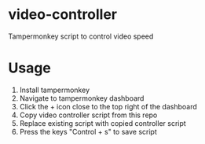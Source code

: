 # video-controller
Tampermonkey script to control video speed

# Usage
1) Install tampermonkey
2) Navigate to tampermonkey dashboard
3) Click the + icon close to the top right of the dashboard
4) Copy video controller script from this repo
5) Replace existing script with copied controller script
6) Press the keys "Control + s" to save script 
